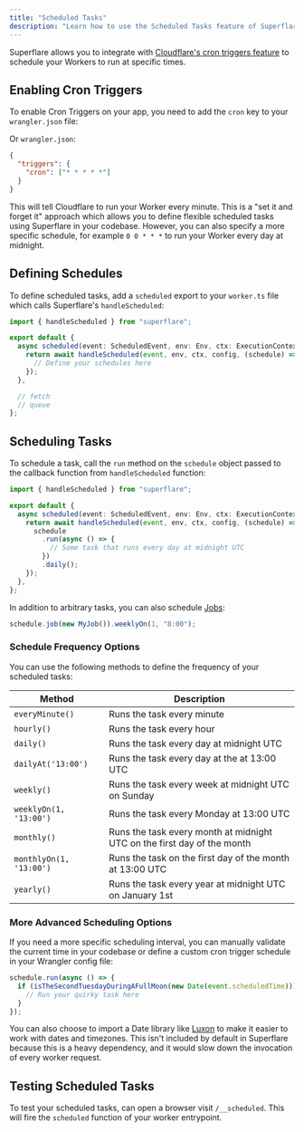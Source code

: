```yaml
---
title: "Scheduled Tasks"
description: "Learn how to use the Scheduled Tasks feature of Superflare powered by cron triggers"
---
```


Superflare allows you to integrate with [Cloudflare's cron triggers feature](https://developers.cloudflare.com/workers/platform/cron-triggers) to schedule your Workers to run at specific times.

## Enabling Cron Triggers

To enable Cron Triggers on your app, you need to add the `cron` key to your `wrangler.json` file:

Or `wrangler.json`:

```json
{
  "triggers": {
    "cron": ["* * * * *"]
  }
}
```

This will tell Cloudflare to run your Worker every minute. This is a "set it and forget it" approach which allows you to define flexible scheduled tasks using Superflare in your codebase. However, you can also specify a more specific schedule, for example `0 0 * * *` to run your Worker every day at midnight.

## Defining Schedules

To define scheduled tasks, add a `scheduled` export to your `worker.ts` file which calls Superflare's `handleScheduled`:

```ts
import { handleScheduled } from "superflare";

export default {
  async scheduled(event: ScheduledEvent, env: Env, ctx: ExecutionContext) {
    return await handleScheduled(event, env, ctx, config, (schedule) => {
      // Define your schedules here
    });
  },

  // fetch
  // queue
};
```

## Scheduling Tasks

To schedule a task, call the `run` method on the `schedule` object passed to the callback function from `handleScheduled` function:

```ts
import { handleScheduled } from "superflare";

export default {
  async scheduled(event: ScheduledEvent, env: Env, ctx: ExecutionContext) {
    return await handleScheduled(event, env, ctx, config, (schedule) => {
      schedule
        .run(async () => {
          // Some task that runs every day at midnight UTC
        })
        .daily();
    });
  },
};
```

In addition to arbitrary tasks, you can also schedule [Jobs](./queues):

```ts
schedule.job(new MyJob()).weeklyOn(1, "8:00");
```

### Schedule Frequency Options

You can use the following methods to define the frequency of your scheduled tasks:

| Method                  | Description                                                             |
| ----------------------- | ----------------------------------------------------------------------- |
| `everyMinute()`         | Runs the task every minute                                              |
| `hourly()`              | Runs the task every hour                                                |
| `daily()`               | Runs the task every day at midnight UTC                                 |
| `dailyAt('13:00')`      | Runs the task every day at the at 13:00 UTC                             |
| `weekly()`              | Runs the task every week at midnight UTC on Sunday                      |
| `weeklyOn(1, '13:00')`  | Runs the task every Monday at 13:00 UTC                                 |
| `monthly()`             | Runs the task every month at midnight UTC on the first day of the month |
| `monthlyOn(1, '13:00')` | Runs the task on the first day of the month at 13:00 UTC                |
| `yearly()`              | Runs the task every year at midnight UTC on January 1st                 |

### More Advanced Scheduling Options

If you need a more specific scheduling interval, you can manually validate the current time in your codebase or define a custom cron trigger schedule in your Wrangler config file:

```ts
schedule.run(async () => {
  if (isTheSecondTuesdayDuringAFullMoon(new Date(event.scheduledTime))) {
    // Run your quirky task here
  }
});
```

You can also choose to import a Date library like [Luxon](https://moment.github.io/luxon/) to make it easier to work with dates and timezones. This isn't included by default in Superflare because this is a heavy dependency, and it would slow down the invocation of every worker request.

## Testing Scheduled Tasks

To test your scheduled tasks, can open a browser visit `/__scheduled`. This will fire the `scheduled` function of your worker entrypoint.
